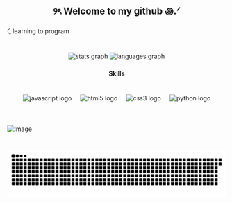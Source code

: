 <h2 align="center">୨ৎ Welcome to my github ꩜.ᐟ</h2>

###

<p align="left">⤹ learning to program</p>

###

<br clear="both">

<div align="center">
  <img src="https://github-readme-stats.vercel.app/api?username=Huttaao&hide_title=false&hide_rank=false&show_icons=true&include_all_commits=true&count_private=true&disable_animations=false&theme=dracula&locale=en&hide_border=false" height="150" alt="stats graph"  />
  <img src="https://github-readme-stats.vercel.app/api/top-langs?username=Huttaao&locale=en&hide_title=false&layout=compact&card_width=320&langs_count=5&theme=dracula&hide_border=false" height="150" alt="languages graph"  />
</div>

###

<h4 align="center">Skills</h4>

###

<br clear="both">

<div align="center">
  <img src="https://cdn.jsdelivr.net/gh/devicons/devicon/icons/javascript/javascript-original.svg" height="30" alt="javascript logo"  />
  <img width="12" />
  <img src="https://cdn.jsdelivr.net/gh/devicons/devicon/icons/html5/html5-original.svg" height="30" alt="html5 logo"  />
  <img width="12" />
  <img src="https://cdn.jsdelivr.net/gh/devicons/devicon/icons/css3/css3-original.svg" height="30" alt="css3 logo"  />
  <img width="12" />
  <img src="https://cdn.jsdelivr.net/gh/devicons/devicon/icons/python/python-original.svg" height="30" alt="python logo"  />
</div>

###

<br clear="both">

![Image](https://github.com/user-attachments/assets/019708b9-91a1-40d2-9668-898c0c4aea36)


###

<br clear="both">

<img src="https://raw.githubusercontent.com/Huttaao/Huttaao/output/snake.svg" alt="Snake animation" />

###
